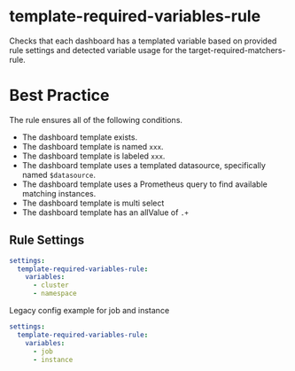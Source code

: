 # template-required-variables-rule
Checks that each dashboard has a templated variable based on provided rule settings and detected variable usage for the target-required-matchers-rule.

# Best Practice
The rule ensures all of the following conditions.

* The dashboard template exists.
* The dashboard template is named `xxx`.
* The dashboard template is labeled `xxx`.
* The dashboard template uses a templated datasource, specifically named `$datasource`.
* The dashboard template uses a Prometheus query to find available matching instances.
* The dashboard template is multi select
* The dashboard template has an allValue of `.+`

## Rule Settings

```yaml
settings:
  template-required-variables-rule:
    variables:
      - cluster
      - namespace
```
Legacy config example for job and instance
```yaml
settings:
  template-required-variables-rule:
    variables:
      - job
      - instance
```